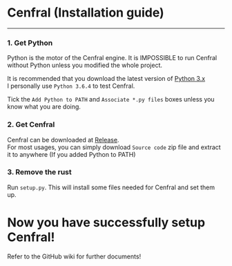 # Cenfral (Installation guide)

---
### 1. Get Python
Python is the motor of the Cenfral engine. It is IMPOSSIBLE to run Cenfral without Python unless you modified the whole project.  

It is recommended that you download the latest version of [Python 3.x](www.python.org)  
I personally use `Python 3.6.4` to test Cenfral.

Tick the `Add Python to PATH` and `Associate *.py files` boxes unless you know what you are doing.
### 2. Get Cenfral
Cenfral can be downloaded at [Release](https://github.com/Pythonic-Rainbow/Cenfral/releases).  
For most usages, you can simply download `Source code` zip file and extract it to anywhere (If you added Python to PATH)  
### 3. Remove the rust
Run `setup.py`. This will install some files needed for Cenfral and set them up.  

# Now you have successfully setup Cenfral!  

Refer to the GitHub wiki for further documents!